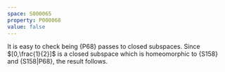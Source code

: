 ```yaml
---
space: S000065
property: P000068
value: false
---
```


It is easy to check being {P68} passes to closed subspaces. Since $[0,\frac{1}{2}]$ is a closed subspace which is
homeomorphic to {S158} and {S158|P68}, the result follows.
